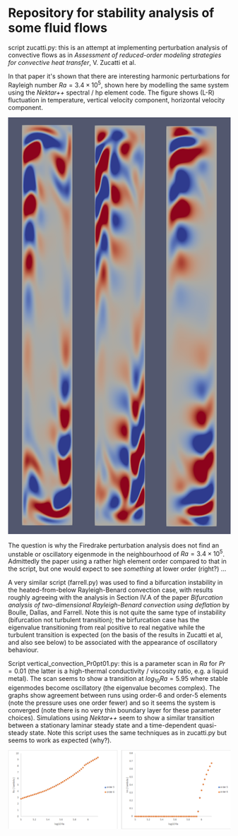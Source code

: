 # Repository for stability analysis of some fluid flows

script zucatti.py: this is an attempt at implementing perturbation analysis of convective flows as in *Assessment of reduced-order modeling strategies for convective heat transfer*, V. Zucatti et al.

In that paper it's shown that there are interesting harmonic perturbations for Rayleigh number $Ra = 3.4 \times 10^5$, shown here by modelling the same system using the *Nektar++* spectral / hp element code.  The figure shows (L-R) fluctuation in temperature, vertical velocity component, horizontal velocity component.

![Zucatti_flucts_nektarpp](png/Zucatti_flucts_nektarpp.png "Time-harmonic fluctuation in the temperature field for $Ra = 3.4 \times 10^5$ found by Zucatti et al and reproduced in *Nektar++*.")

The question is why the Firedrake perturbation analysis does not find an unstable or oscillatory eigenmode in the neighbourhood of $Ra = 3.4 \times 10^5$.  Admittedly the paper using a rather high element order compared to that in the script, but one would expect to see *something* at lower order (right?) ...

A very similar script (farrell.py) was used to find a bifurcation instability in the heated-from-below Rayleigh-Benard convection case, with results roughly agreeing with the analysis in Section IV.A of the paper *Bifurcation analysis of two-dimensional Rayleigh-Benard convection using deflation* by Boulle, Dallas, and Farrell.  Note this is not quite the same type of instability (bifurcation not turbulent transition); the birfurcation case has the eigenvalue transitioning from real positive to real negative while the turbulent transition is expected (on the basis of the results in Zucatti et al, and also see below) to be associated with the appearance of oscillatory behaviour.

Script vertical_convection_Pr0pt01.py: this is a parameter scan in $Ra$ for $Pr=0.01$ (the latter is a high-thermal conductivity / viscosity ratio, e.g. a liquid metal).  The scan seems to show a transition at $log_{10} Ra=5.95$ where stable eigenmodes become oscillatory (the eigenvalue becomes complex).  The graphs show agreement between runs using order-6 and order-5 elements (note the pressure uses one order fewer) and so it seems the system is converged (note there is no very thin boundary layer for these parameter choices).  Simulations using *Nektar++* seem to show a similar transition between a stationary laminar steady state and a time-dependent quasi-steady state.  Note this script uses the same techniques as in zucatti.py but seems to work as expected (why?).

![Pr0pt01_eigenvalues](png/Pr0pt01_eigenvalues.png "Real and imaginary parts of the (largest imaginary part) eigenvalue for linear perturbation over the laminar convecting state for $Pr=0.01$, apparently showing transition to a turbulent state.")

